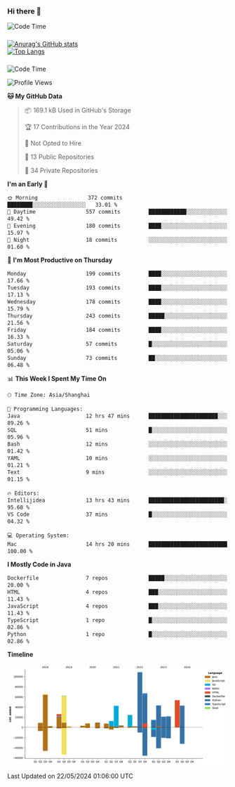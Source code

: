 ### Hi there 👋 

![Code Time](https://img.shields.io/endpoint?style=flat&url=https://codetime-api.datreks.com/badge/1061?logoColor=white%26project=%26recentMS=0%26showProject=false)

<!--
**Muyiafan/Muyiafan** is a ✨ _special_ ✨ repository because its `README.md` (this file) appears on your GitHub profile.

Here are some ideas to get you started:

- 🔭 I’m currently working on ...
- 🌱 I’m currently learning ...
- 👯 I’m looking to collaborate on ...
- 🤔 I’m looking for help with ...
- 💬 Ask me about ...
- 📫 How to reach me: ...
- 😄 Pronouns: ...
- ⚡ Fun fact: ...
-->

### 

[![Anurag's GitHub stats](https://github-readme-stats.vercel.app/api?username=Muyiafan)](https://github.com/anuraghazra/github-readme-stats)
<br>
[![Top Langs](https://github-readme-stats.vercel.app/api/top-langs/?username=Muyiafan)](https://github.com/anuraghazra/github-readme-stats)

### 

<!--START_SECTION:waka-->
![Code Time](http://img.shields.io/badge/Code%20Time-6%2C362%20hrs%2016%20mins-blue)

![Profile Views](http://img.shields.io/badge/Profile%20Views-0-blue)

**🐱 My GitHub Data** 

> 📦 169.1 kB Used in GitHub's Storage 
 > 
> 🏆 17 Contributions in the Year 2024
 > 
> 🚫 Not Opted to Hire
 > 
> 📜 13 Public Repositories 
 > 
> 🔑 34 Private Repositories 
 > 
**I'm an Early 🐤** 

```text
🌞 Morning                372 commits         ████████░░░░░░░░░░░░░░░░░   33.01 % 
🌆 Daytime                557 commits         ████████████░░░░░░░░░░░░░   49.42 % 
🌃 Evening                180 commits         ████░░░░░░░░░░░░░░░░░░░░░   15.97 % 
🌙 Night                  18 commits          ░░░░░░░░░░░░░░░░░░░░░░░░░   01.60 % 
```
📅 **I'm Most Productive on Thursday** 

```text
Monday                   199 commits         ████░░░░░░░░░░░░░░░░░░░░░   17.66 % 
Tuesday                  193 commits         ████░░░░░░░░░░░░░░░░░░░░░   17.13 % 
Wednesday                178 commits         ████░░░░░░░░░░░░░░░░░░░░░   15.79 % 
Thursday                 243 commits         █████░░░░░░░░░░░░░░░░░░░░   21.56 % 
Friday                   184 commits         ████░░░░░░░░░░░░░░░░░░░░░   16.33 % 
Saturday                 57 commits          █░░░░░░░░░░░░░░░░░░░░░░░░   05.06 % 
Sunday                   73 commits          ██░░░░░░░░░░░░░░░░░░░░░░░   06.48 % 
```


📊 **This Week I Spent My Time On** 

```text
🕑︎ Time Zone: Asia/Shanghai

💬 Programming Languages: 
Java                     12 hrs 47 mins      ██████████████████████░░░   89.26 % 
SQL                      51 mins             █░░░░░░░░░░░░░░░░░░░░░░░░   05.96 % 
Bash                     12 mins             ░░░░░░░░░░░░░░░░░░░░░░░░░   01.42 % 
YAML                     10 mins             ░░░░░░░░░░░░░░░░░░░░░░░░░   01.21 % 
Text                     9 mins              ░░░░░░░░░░░░░░░░░░░░░░░░░   01.15 % 

🔥 Editors: 
Intellijidea             13 hrs 43 mins      ████████████████████████░   95.68 % 
VS Code                  37 mins             █░░░░░░░░░░░░░░░░░░░░░░░░   04.32 % 

💻 Operating System: 
Mac                      14 hrs 20 mins      █████████████████████████   100.00 % 
```

**I Mostly Code in Java** 

```text
Dockerfile               7 repos             █████░░░░░░░░░░░░░░░░░░░░   20.00 % 
HTML                     4 repos             ███░░░░░░░░░░░░░░░░░░░░░░   11.43 % 
JavaScript               4 repos             ███░░░░░░░░░░░░░░░░░░░░░░   11.43 % 
TypeScript               1 repo              █░░░░░░░░░░░░░░░░░░░░░░░░   02.86 % 
Python                   1 repo              █░░░░░░░░░░░░░░░░░░░░░░░░   02.86 % 
```



**Timeline**

![Lines of Code chart](https://raw.githubusercontent.com/Muyiafan/Muyiafan/main/assets/bar_graph.png)


 Last Updated on 22/05/2024 01:06:00 UTC
<!--END_SECTION:waka-->
